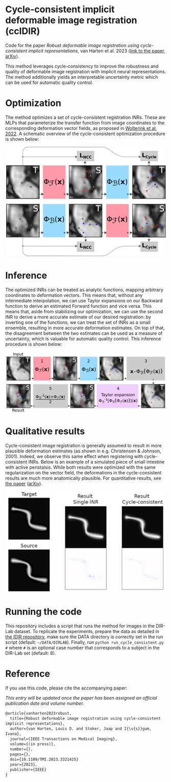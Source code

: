 # Cycle-consistent implicit deformable image registration (ccIDIR)
Code for the paper _Robust deformable image registration using cycle-consistent implicit representations_, van Harten et al. 2023 ([link to the paper](https://ieeexplore.ieee.org/document/10268959), [arXiv](https://arxiv.org/a/vanharten_l_1.html)).

This method leverages cycle-consistency to improve the robustness and quality of deformable image registration with implicit neural representations. The method additionally yields an interpretable uncertainty metric which can be used for automatic quality control. 

# Optimization
The method optimizes a set of cycle-consistent registration INRs. These are MLPs that parameterize the transfer function from image coordinates to the corresponding deformation vector fields, as proposed in [Wolterink et al. 2022](https://proceedings.mlr.press/v172/wolterink22a.html). A schematic overview of the cycle-consistent optimization procedure is shown below:

![Cycle-consistent optimization method overview!](cc_overview.png "Cycle-consistent method overview")

# Inference
The optimized INRs can be treated as analytic functions, mapping arbitrary coordinates to deformation vectors. This means that, without any intermediate interpolation, we can use Taylor expansions on our Backward function to derive an estimated Forward function and vice versa. This means that, aside from stabilizing our optimization, we can use the second INR to derive a more accurate estimate of our desired registration: by inverting one of the functions, we can treat the set of INRs as a small ensemble, resulting in more accurate deformation estimates. On top of that, the disagreement between the two estimates can be used as a measure of uncertainty, which is valuable for automatic quality control. This inference procedure is shown below:

![Cycle-consistent inference method overview!](cc_inference_overview.png "Cycle-consistent inference method overview")

# Qualitative results
Cycle-consistent image registration is generally assumed to result in more plausible deformation estimates (as shown in e.g. Christensen & Johnson, 2001). Indeed, we observe this same effect when registering with cycle-consistent INRs. Below is an example of a simulated piece of small intestine with active peristalsis. While both results were optimized with the same regularization on the vector field, the deformations in the cycle-consistent results are much more anatomically plausible. For quantitative results, see [the paper](https://ieeexplore.ieee.org/document/10268959) ([arXiv](https://arxiv.org/a/vanharten_l_1.html)).

![Visual results!](ccIDIR_simulated_bowel_result.png "Qualitative Results")

# Running the code
This repository includes a script that runs the method for images in the DIR-Lab dataset. To replicate the experiments, prepare the data as detailed in [the IDIR repository](https://github.com/MIAGroupUT/IDIR), make sure the DATA directory is correctly set in the run script (default: `~/DATA/DIRLAB`). Finally, run `python run_cycle_consistent.py #` where `#` is an optional case number that corresponds to a subject in the DIR-Lab set (default: 8).


# Reference
If you use this code, please cite the accompanying paper:

_This entry will be updated once the paper has been assigned an official publication date and volume number._

    @article{vanharten2023robust,
      title={Robust deformable image registration using cycle-consistent implicit representations},
      author={van Harten, Louis D. and Stoker, Jaap and I{\v{s}}gum, Ivana},
      journal={IEEE Transactions on Medical Imaging},
      volume={(in press)},
      number={},
      pages={},
      doi={10.1109/TMI.2023.3321425}
      year={2023},
      publisher={IEEE}
    }


